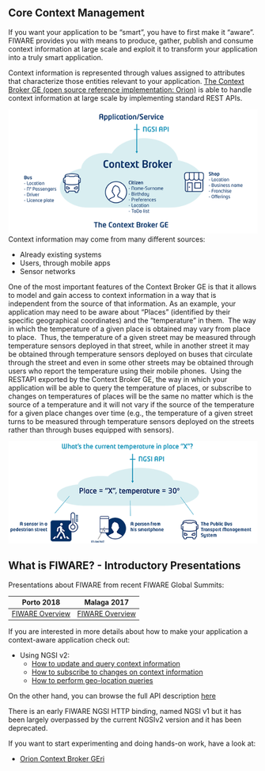 <hr class="core" style="display:none"/>
<h2>Core Context Management</h2>

If you want your application to be “smart”, you have to first make it “aware”.
FIWARE provides you with means to produce, gather, publish and consume context
information at large scale and exploit it to transform your application into a
truly smart application.

Context information is represented through values assigned to attributes that
characterize those entities relevant to your application.
[The Context Broker GE (open source reference implementation: Orion)](https://fiware-orion.readthedocs.io/en/master/)
is able to handle context information at large scale by implementing standard
REST APIs.

[![1](images/1.png)](images/1.png) Context information may come from many
different sources:

-   Already existing systems
-   Users, through mobile apps
-   Sensor networks

One of the most important features of the Context Broker GE is that it allows to
model and gain access to context information in a way that is independent from
the source of that information. As an example, your application may need to be
aware about “Places” (identified by their specific geographical coordinates) and
the “temperature” in them.  The way in which the temperature of a given place is
obtained may vary from place to place.  Thus, the temperature of a given street
may be measured through temperature sensors deployed in that street, while in
another street it may be obtained through temperature sensors deployed on buses
that circulate through the street and even in some other streets may be obtained
through users who report the temperature using their mobile phones.  Using the
RESTAPI exported by the Context Broker GE, the way in which your application
will be able to query the temperature of places, or subscribe to changes on
temperatures of places will be the same no matter which is the source of a
temperature and it will not vary if the source of the temperature for a given
place changes over time (e.g., the temperature of a given street turns to be
measured through temperature sensors deployed on the streets rather than through
buses equipped with sensors).

[![2](images/2.png)](images/2.png)

## What is FIWARE? - Introductory Presentations

Presentations about FIWARE from recent FIWARE Global Summits:

| Porto 2018                                                                                 | Malaga 2017                                                                                                                   |
| ------------------------------------------------------------------------------------------ | ----------------------------------------------------------------------------------------------------------------------------- |
| [FIWARE Overview](https://www.slideshare.net/FI-WARE/fiware-global-summit-fiware-overview) | [FIWARE Overview](https://www.slideshare.net/FI-WARE/fiware-tech-summit-juanjo-gierro-fiware-overview-and-description-of-ges) |

If you are interested in more details about how to make your application a
context-aware application check out:

-   Using NGSI v2:
    -   [How to update and query context information](ngsi-v2/how-to-update-and-query-context-information.md)
    -   [How to subscribe to changes on context information](ngsi-v2/how-to-subscribe-to-changes-on-context-information.md)
    -   [How to perform geo-location queries](ngsi-v2/how-to-perform-geo-located-queries.md)

On the other hand, you can browse the full API description
[here](http://fiware.github.io/specifications/ngsiv2/stable/)

There is an early FIWARE NGSI HTTP binding, named NGSI v1 but it has been
largely overpassed by the current NGSIv2 version and it has been deprecated.

If you want to start experimenting and doing hands-on work, have a look at:

-   [Orion Context Broker GEri](http://github.com/fiware-ges/core.orion)
